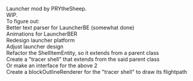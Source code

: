Launcher mod by PRYtheSheep. <br />
WIP. <br />
To figure out: <br />
Better text parser for LauncherBE (somewhat done) <br />
Animations for LauncherBER <br />
Redesign launcher platform <br />
Adjust launcher design <br />
Refactor the ShellItemEntity, so it extends from a parent class <br />
Create a "tracer shell" that extends from the said parent class <br />
Or make an interface for the above 2 <br />
Create a blockOutlineRenderer for the "tracer shell" to draw its flightpath <br />

